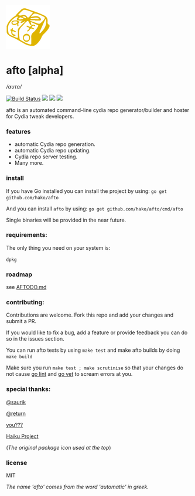 ![](logo.png)

# afto [alpha]

_/αυτο/_


[![Build Status](https://travis-ci.org/hako/afto.svg)](https://travis-ci.org/hako/afto)
![](http://goreportcard.com/badge/hako/afto)
![](http://img.shields.io/status/alpha.png?color=yellow)
![](https://img.shields.io/badge/version-0.2-yellow.png)

afto is an automated command-line cydia repo generator/builder and hoster for Cydia tweak developers.

### features
+ automatic Cydia repo generation.
+ automatic Cydia repo updating.
+ Cydia repo server testing.
+ Many more.

### install

If you have Go installed you can install the project by using:
`go get github.com/hako/afto`

And you can install `afto` by using:
`go get github.com/hako/afto/cmd/afto`

Single binaries will be provided in the near future.

### requirements:
The only thing you need on your system is:

`dpkg`

### roadmap
see [AFTODO.md](AFTODO.md)

### contributing:
Contributions are welcome. Fork this repo and add your changes and submit a PR. 

If you would like to fix a bug, add a feature or provide feedback you can do so in the issues section.

You can run afto tests by using `make test`
and make afto builds by doing `make build`

Make sure you run `make test ; make scrutinise` so that your changes do not cause [go lint](https://github.com/golang/lint) and [go vet](https://golang.org/cmd/vet/) to scream errors at you.

### special thanks:
[@saurik](http://twitter.com/saurik)

[@return](https://github.com/return)

[you???](https://github.com/hako/afto#contributing)

[Haiku Project](https://haiku-os.org)

(_The original package icon used at the top_)

### license

MIT



_The name 'afto' comes from the word 'automatic' in greek._

